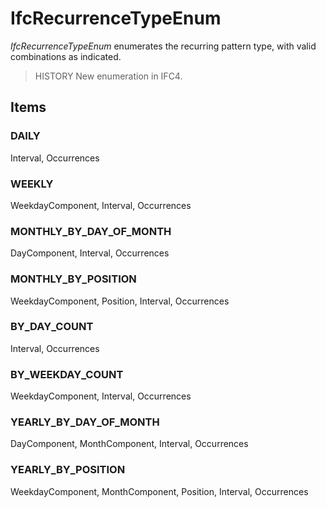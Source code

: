 # IfcRecurrenceTypeEnum

_IfcRecurrenceTypeEnum_ enumerates the recurring pattern type, with valid combinations as indicated.
<!-- end of short definition -->

> HISTORY New enumeration in IFC4.

## Items

### DAILY
Interval, Occurrences

### WEEKLY
WeekdayComponent, Interval, Occurrences

### MONTHLY_BY_DAY_OF_MONTH
DayComponent, Interval, Occurrences

### MONTHLY_BY_POSITION
WeekdayComponent, Position, Interval, Occurrences

### BY_DAY_COUNT
Interval, Occurrences

### BY_WEEKDAY_COUNT
WeekdayComponent, Interval, Occurrences

### YEARLY_BY_DAY_OF_MONTH
DayComponent, MonthComponent, Interval, Occurrences

### YEARLY_BY_POSITION
WeekdayComponent, MonthComponent, Position, Interval, Occurrences
